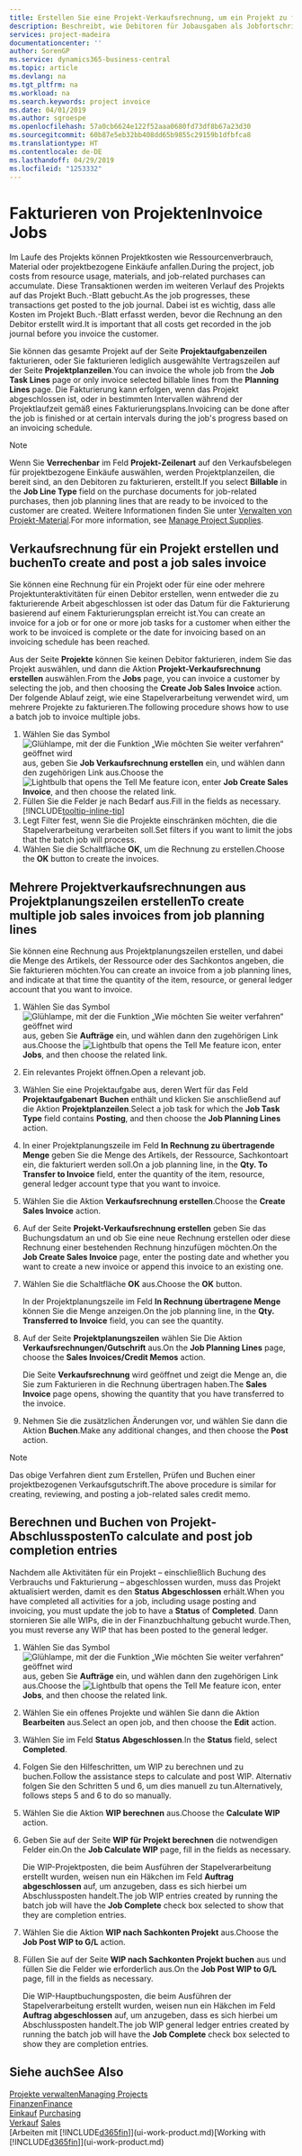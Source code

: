 ```yaml
---
title: Erstellen Sie eine Projekt-Verkaufsrechnung, um ein Projekt zu fakturieren| Microsoft Docs
description: Beschreibt, wie Debitoren für Jobausgaben als Jobfortschritt Rechnung gestellt wird.
services: project-madeira
documentationcenter: ''
author: SorenGP
ms.service: dynamics365-business-central
ms.topic: article
ms.devlang: na
ms.tgt_pltfrm: na
ms.workload: na
ms.search.keywords: project invoice
ms.date: 04/01/2019
ms.author: sgroespe
ms.openlocfilehash: 57a0cb6624e122f52aaa0680fd73df8b67a23d30
ms.sourcegitcommit: 60b87e5eb32bb408dd65b9855c29159b1dfbfca8
ms.translationtype: HT
ms.contentlocale: de-DE
ms.lasthandoff: 04/29/2019
ms.locfileid: "1253332"
---
```

# <a name="invoice-jobs"></a><span data-ttu-id="457b7-103">Fakturieren von Projekten</span><span class="sxs-lookup"><span data-stu-id="457b7-103">Invoice Jobs</span></span>
<span data-ttu-id="457b7-104">Im Laufe des Projekts können Projektkosten wie Ressourcenverbrauch, Material oder projektbezogene Einkäufe anfallen.</span><span class="sxs-lookup"><span data-stu-id="457b7-104">During the project, job costs from resource usage, materials, and job-related purchases can accumulate.</span></span> <span data-ttu-id="457b7-105">Diese Transaktionen werden im weiteren Verlauf des Projekts auf das Projekt Buch.-Blatt gebucht.</span><span class="sxs-lookup"><span data-stu-id="457b7-105">As the job progresses, these transactions get posted to the job journal.</span></span> <span data-ttu-id="457b7-106">Dabei ist es wichtig, dass alle Kosten im Projekt Buch.-Blatt erfasst werden, bevor die Rechnung an den Debitor erstellt wird.</span><span class="sxs-lookup"><span data-stu-id="457b7-106">It is important that all costs get recorded in the job journal before you invoice the customer.</span></span>

<span data-ttu-id="457b7-107">Sie können das gesamte Projekt auf der Seite **Projektaufgabenzeilen** fakturieren, oder Sie fakturieren lediglich ausgewählte Vertragszeilen auf der Seite **Projektplanzeilen**.</span><span class="sxs-lookup"><span data-stu-id="457b7-107">You can invoice the whole job from the **Job Task Lines** page or only invoice selected billable lines from the **Planning Lines** page.</span></span> <span data-ttu-id="457b7-108">Die Fakturierung kann erfolgen, wenn das Projekt abgeschlossen ist, oder in bestimmten Intervallen während der Projektlaufzeit gemäß eines Fakturierungsplans.</span><span class="sxs-lookup"><span data-stu-id="457b7-108">Invoicing can be done after the job is finished or at certain intervals during the job's progress based on an invoicing schedule.</span></span>

> [!NOTE]  
>   <span data-ttu-id="457b7-109">Wenn Sie **Verrechenbar** im Feld **Projekt-Zeilenart** auf den Verkaufsbelegen für projektbezogene Einkäufe auswählen, werden Projektplanzeilen, die bereit sind, an den Debitoren zu fakturieren, erstellt.</span><span class="sxs-lookup"><span data-stu-id="457b7-109">If you select **Billable** in the **Job Line Type** field on the purchase documents for job-related purchases, then job planning lines that are ready to be invoiced to the customer are created.</span></span> <span data-ttu-id="457b7-110">Weitere Informationen finden Sie unter [Verwalten von Projekt-Material](projects-how-manage-project-supplies.md).</span><span class="sxs-lookup"><span data-stu-id="457b7-110">For more information, see [Manage Project Supplies](projects-how-manage-project-supplies.md).</span></span>

## <a name="to-create-and-post-a-job-sales-invoice"></a><span data-ttu-id="457b7-111">Verkaufsrechnung für ein Projekt erstellen und buchen</span><span class="sxs-lookup"><span data-stu-id="457b7-111">To create and post a job sales invoice</span></span>
<span data-ttu-id="457b7-112">Sie können eine Rechnung für ein Projekt oder für eine oder mehrere Projektunteraktivitäten für einen Debitor erstellen, wenn entweder die zu fakturierende Arbeit abgeschlossen ist oder das Datum für die Fakturierung basierend auf einem Fakturierungsplan erreicht ist.</span><span class="sxs-lookup"><span data-stu-id="457b7-112">You can create an invoice for a job or for one or more job tasks for a customer when either the work to be invoiced is complete or the date for invoicing based on an invoicing schedule has been reached.</span></span>

<span data-ttu-id="457b7-113">Aus der Seite **Projekte** können Sie keinen Debitor fakturieren, indem Sie das Projekt auswählen, und dann die Aktion **Projekt-Verkaufsrechnung erstellen** auswählen.</span><span class="sxs-lookup"><span data-stu-id="457b7-113">From the **Jobs** page, you can invoice a customer by selecting the job, and then choosing the **Create Job Sales Invoice** action.</span></span> <span data-ttu-id="457b7-114">Der folgende Ablauf zeigt, wie eine Stapelverarbeitung verwendet wird, um mehrere Projekte zu fakturieren.</span><span class="sxs-lookup"><span data-stu-id="457b7-114">The following procedure shows how to use a batch job to invoice multiple jobs.</span></span>  

1. <span data-ttu-id="457b7-115">Wählen Sie das Symbol ![Glühlampe, mit der die Funktion „Wie möchten Sie weiter verfahren“ geöffnet wird](media/ui-search/search_small.png "Wie möchten Sie weiter verfahren?") aus, geben Sie **Job Verkaufsrechnung erstellen** ein, und wählen dann den zugehörigen Link aus.</span><span class="sxs-lookup"><span data-stu-id="457b7-115">Choose the ![Lightbulb that opens the Tell Me feature](media/ui-search/search_small.png "Tell me what you want to do") icon, enter **Job Create Sales Invoice**, and then choose the related link.</span></span>  
2. <span data-ttu-id="457b7-116">Füllen Sie die Felder je nach Bedarf aus.</span><span class="sxs-lookup"><span data-stu-id="457b7-116">Fill in the fields as necessary.</span></span> [!INCLUDE[tooltip-inline-tip](includes/tooltip-inline-tip_md.md)]
3. <span data-ttu-id="457b7-117">Legt Filter fest, wenn Sie die Projekte einschränken möchten, die die Stapelverarbeitung verarbeiten soll.</span><span class="sxs-lookup"><span data-stu-id="457b7-117">Set filters if you want to limit the jobs that the batch job will process.</span></span>
4. <span data-ttu-id="457b7-118">Wählen Sie die Schaltfläche **OK**, um die Rechnung zu erstellen.</span><span class="sxs-lookup"><span data-stu-id="457b7-118">Choose the **OK** button to create the invoices.</span></span>  

## <a name="to-create-multiple-job-sales-invoices-from-job-planning-lines"></a><span data-ttu-id="457b7-119">Mehrere Projektverkaufsrechnungen aus Projektplanungszeilen erstellen</span><span class="sxs-lookup"><span data-stu-id="457b7-119">To create multiple job sales invoices from job planning lines</span></span>
<span data-ttu-id="457b7-120">Sie können eine Rechnung aus Projektplanungszeilen erstellen, und dabei die Menge des Artikels, der Ressource oder des Sachkontos angeben, die Sie fakturieren möchten.</span><span class="sxs-lookup"><span data-stu-id="457b7-120">You can create an invoice from a job planning lines, and indicate at that time the quantity of the item, resource, or general ledger account that you want to invoice.</span></span>

1. <span data-ttu-id="457b7-121">Wählen Sie das Symbol ![Glühlampe, mit der die Funktion „Wie möchten Sie weiter verfahren“ geöffnet wird](media/ui-search/search_small.png "Wie möchten Sie weiter verfahren?") aus, geben Sie **Aufträge** ein, und wählen dann den zugehörigen Link aus.</span><span class="sxs-lookup"><span data-stu-id="457b7-121">Choose the ![Lightbulb that opens the Tell Me feature](media/ui-search/search_small.png "Tell me what you want to do") icon, enter **Jobs**, and then choose the related link.</span></span>
2. <span data-ttu-id="457b7-122">Ein relevantes Projekt öffnen.</span><span class="sxs-lookup"><span data-stu-id="457b7-122">Open a relevant job.</span></span>
3. <span data-ttu-id="457b7-123">Wählen Sie eine Projektaufgabe aus, deren Wert für das Feld **Projektaufgabenart** **Buchen** enthält und klicken Sie anschließend auf die Aktion **Projektplanzeilen**.</span><span class="sxs-lookup"><span data-stu-id="457b7-123">Select a job task for which the **Job Task Type** field contains **Posting**, and then choose the **Job Planning Lines** action.</span></span>  
4. <span data-ttu-id="457b7-124">In einer Projektplanungszeile im Feld **In Rechnung zu übertragende Menge** geben Sie die Menge des Artikels, der Ressource, Sachkontoart ein, die fakturiert werden soll.</span><span class="sxs-lookup"><span data-stu-id="457b7-124">On a job planning line, in the **Qty. To Transfer to Invoice** field, enter the quantity of the item, resource, general ledger account type that you want to invoice.</span></span>  
5. <span data-ttu-id="457b7-125">Wählen Sie die Aktion **Verkaufsrechnung erstellen**.</span><span class="sxs-lookup"><span data-stu-id="457b7-125">Choose the **Create Sales Invoice** action.</span></span>
6. <span data-ttu-id="457b7-126">Auf der Seite **Projekt-Verkaufsrechnung erstellen** geben Sie das Buchungsdatum an und ob Sie eine neue Rechnung erstellen oder diese Rechnung einer bestehenden Rechnung hinzufügen möchten.</span><span class="sxs-lookup"><span data-stu-id="457b7-126">On the **Job Create Sales Invoice** page, enter the posting date and whether you want to create a new invoice or append this invoice to an existing one.</span></span>
7. <span data-ttu-id="457b7-127">Wählen Sie die Schaltfläche **OK** aus.</span><span class="sxs-lookup"><span data-stu-id="457b7-127">Choose the **OK** button.</span></span>  

    <span data-ttu-id="457b7-128">In der Projektplanungszeile im Feld **In Rechnung übertragene Menge** können Sie die Menge anzeigen.</span><span class="sxs-lookup"><span data-stu-id="457b7-128">On the job planning line, in the **Qty. Transferred to Invoice** field, you can see the quantity.</span></span>
8. <span data-ttu-id="457b7-129">Auf der Seite **Projektplanungszeilen** wählen Sie Die Aktion **Verkaufsrechnungen/Gutschrift** aus.</span><span class="sxs-lookup"><span data-stu-id="457b7-129">On the **Job Planning Lines** page, choose the **Sales Invoices/Credit Memos** action.</span></span>

    <span data-ttu-id="457b7-130">Die Seite **Verkaufsrechnung** wird geöffnet und zeigt die Menge an, die Sie zum Fakturieren in die Rechnung übertragen haben.</span><span class="sxs-lookup"><span data-stu-id="457b7-130">The **Sales Invoice** page opens, showing the quantity that you have transferred to the invoice.</span></span>  
9. <span data-ttu-id="457b7-131">Nehmen Sie die zusätzlichen Änderungen vor, und wählen Sie dann die Aktion **Buchen**.</span><span class="sxs-lookup"><span data-stu-id="457b7-131">Make any additional changes, and then choose the **Post** action.</span></span>

> [!NOTE]  
>   <span data-ttu-id="457b7-132">Das obige Verfahren dient zum Erstellen, Prüfen und Buchen einer projektbezogenen Verkaufsgutschrift.</span><span class="sxs-lookup"><span data-stu-id="457b7-132">The above procedure is similar for creating, reviewing, and posting a job-related sales credit memo.</span></span>

## <a name="to-calculate-and-post-job-completion-entries"></a><span data-ttu-id="457b7-133">Berechnen und Buchen von Projekt-Abschlussposten</span><span class="sxs-lookup"><span data-stu-id="457b7-133">To calculate and post job completion entries</span></span>
<span data-ttu-id="457b7-134">Nachdem alle Aktivitäten für ein Projekt – einschließlich Buchung des Verbrauchs und Fakturierung – abgeschlossen wurden, muss das Projekt aktualisiert werden, damit es den **Status** **Abgeschlossen** erhält.</span><span class="sxs-lookup"><span data-stu-id="457b7-134">When you have completed all activities for a job, including usage posting and invoicing, you must update the job to have a **Status** of **Completed**.</span></span> <span data-ttu-id="457b7-135">Dann stornieren Sie alle WIPs, die in der Finanzbuchhaltung gebucht wurde.</span><span class="sxs-lookup"><span data-stu-id="457b7-135">Then, you must reverse any WIP that has been posted to the general ledger.</span></span>

1. <span data-ttu-id="457b7-136">Wählen Sie das Symbol ![Glühlampe, mit der die Funktion „Wie möchten Sie weiter verfahren“ geöffnet wird](media/ui-search/search_small.png "Wie möchten Sie weiter verfahren?") aus, geben Sie **Aufträge** ein, und wählen dann den zugehörigen Link aus.</span><span class="sxs-lookup"><span data-stu-id="457b7-136">Choose the ![Lightbulb that opens the Tell Me feature](media/ui-search/search_small.png "Tell me what you want to do") icon, enter **Jobs**, and then choose the related link.</span></span>  
2. <span data-ttu-id="457b7-137">Wählen Sie ein offenes Projekte und wählen Sie dann die Aktion **Bearbeiten** aus.</span><span class="sxs-lookup"><span data-stu-id="457b7-137">Select an open job, and then choose the **Edit** action.</span></span>
3. <span data-ttu-id="457b7-138">Wählen Sie im Feld **Status** **Abgeschlossen**.</span><span class="sxs-lookup"><span data-stu-id="457b7-138">In the **Status** field, select **Completed**.</span></span>
4. <span data-ttu-id="457b7-139">Folgen Sie den Hilfeschritten, um WIP zu berechnen und zu buchen.</span><span class="sxs-lookup"><span data-stu-id="457b7-139">Follow the assistance steps to calculate and post WIP.</span></span> <span data-ttu-id="457b7-140">Alternativ folgen Sie den Schritten 5 und 6, um dies manuell zu tun.</span><span class="sxs-lookup"><span data-stu-id="457b7-140">Alternatively, follows steps 5 and 6 to do so manually.</span></span>  
5. <span data-ttu-id="457b7-141">Wählen Sie die Aktion **WIP berechnen** aus.</span><span class="sxs-lookup"><span data-stu-id="457b7-141">Choose the **Calculate WIP** action.</span></span>
6. <span data-ttu-id="457b7-142">Geben Sie auf der Seite **WIP für Projekt berechnen** die notwendigen Felder ein.</span><span class="sxs-lookup"><span data-stu-id="457b7-142">On the **Job Calculate WIP** page, fill in the fields as necessary.</span></span>  

     <span data-ttu-id="457b7-143">Die WIP-Projektposten, die beim Ausführen der Stapelverarbeitung erstellt wurden, weisen nun ein Häkchen im Feld **Auftrag abgeschlossen** auf, um anzugeben, dass es sich hierbei um Abschlussposten handelt.</span><span class="sxs-lookup"><span data-stu-id="457b7-143">The job WIP entries created by running the batch job will have the **Job Complete** check box selected to show that they are completion entries.</span></span>  
7. <span data-ttu-id="457b7-144">Wählen Sie die Aktion **WIP nach Sachkonten Projekt** aus.</span><span class="sxs-lookup"><span data-stu-id="457b7-144">Choose the **Job Post WIP to G/L** action.</span></span>
8. <span data-ttu-id="457b7-145">Füllen Sie auf der Seite **WIP nach Sachkonten Projekt buchen** aus und füllen Sie die Felder wie erforderlich aus.</span><span class="sxs-lookup"><span data-stu-id="457b7-145">On the **Job Post WIP to G/L** page, fill in the fields as necessary.</span></span>  

     <span data-ttu-id="457b7-146">Die WIP-Hauptbuchungsposten, die beim Ausführen der Stapelverarbeitung erstellt wurden, weisen nun ein Häkchen im Feld **Auftrag abgeschlossen** auf, um anzugeben, dass es sich hierbei um Abschlussposten handelt.</span><span class="sxs-lookup"><span data-stu-id="457b7-146">The job WIP general ledger entries created by running the batch job will have the **Job Complete** check box selected to show they are completion entries.</span></span>

## <a name="see-also"></a><span data-ttu-id="457b7-147">Siehe auch</span><span class="sxs-lookup"><span data-stu-id="457b7-147">See Also</span></span>
[<span data-ttu-id="457b7-148">Projekte verwalten</span><span class="sxs-lookup"><span data-stu-id="457b7-148">Managing Projects</span></span>](projects-manage-projects.md)  
[<span data-ttu-id="457b7-149">Finanzen</span><span class="sxs-lookup"><span data-stu-id="457b7-149">Finance</span></span>](finance.md)  
<span data-ttu-id="457b7-150">[Einkauf](purchasing-manage-purchasing.md)       </span><span class="sxs-lookup"><span data-stu-id="457b7-150">[Purchasing](purchasing-manage-purchasing.md)       </span></span>  
<span data-ttu-id="457b7-151">[Verkauf](sales-manage-sales.md)    </span><span class="sxs-lookup"><span data-stu-id="457b7-151">[Sales](sales-manage-sales.md)    </span></span>  
<span data-ttu-id="457b7-152">[Arbeiten mit [!INCLUDE[d365fin](includes/d365fin_md.md)]](ui-work-product.md)</span><span class="sxs-lookup"><span data-stu-id="457b7-152">[Working with [!INCLUDE[d365fin](includes/d365fin_md.md)]](ui-work-product.md)</span></span>  
